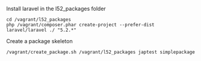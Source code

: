 Install laravel in the l52_packages folder
```
cd /vagrant/l52_packages
php /vagrant/composer.phar create-project --prefer-dist laravel/laravel ./ "5.2.*"
```

Create a package skeleton
```
/vagrant/create_package.sh /vagrant/l52_packages japtest simplepackage
```
